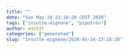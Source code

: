 ```yaml
---
title: ""
date: "Sun May 24 23:18:20 CEST 2020"
tags: ["insulte-mignone", "pipotron"]
author: m1ch3l
categories: ["generated"]
slug: "insulte-mignone/2020-05-24-23:18:20"
---
```



